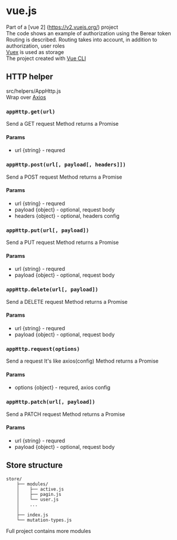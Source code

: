 # vue.js
Part of a [vue 2] (https://v2.vuejs.org/) project<br>
The code shows an example of authorization using the Berear token<br>
Routing is described. Routing takes into account, in addition to authorization, user roles<br>
[Vuex](http://vuex.vuejs.org/) is used as storage<br>
The project created with [Vue CLI](https://cli.vuejs.org/)

## HTTP helper
src/helpers/AppHttp.js<br>
Wrap over [Axios](https://axios-http.com/)

### `appHttp.get(url)`
Send a GET request
Method returns a Promise
#### Params
- url {string} - requred
### `appHttp.post(url[, payload[, headers]])`
Send a POST request
Method returns a Promise
#### Params
- url {string} - requred
- payload {object} - optional, request body
- headers {object} - optional, headers config
### `appHttp.put(url[, payload])`
Send a PUT request
Method returns a Promise
#### Params
- url {string} - requred
- payload {object} - optional, request body
### `appHttp.delete(url[, payload])`
Send a DELETE request
Method returns a Promise
#### Params
- url {string} - requred
- payload {object} - optional, request body
### `appHttp.request(options)`
Send a request
It's like axios(config)
Method returns a Promise
#### Params
- options {object} - requred, axios config
### `appHttp.patch(url[, payload])`
Send a PATCH request
Method returns a Promise
#### Params
- url {string} - requred
- payload {object} - optional, request body

## Store structure
```
store/
    ├── modules/
    │    ├── active.js
    │    ├── pagin.js
    │    └── user.js
    │    ...
    │  
    ├── index.js
    └── mutation-types.js
```
Full project contains more modules